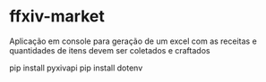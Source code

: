 # ffxiv-market
Aplicação em console para geração de um excel com as receitas e quantidades de itens devem ser coletados e craftados


pip install pyxivapi
pip install dotenv